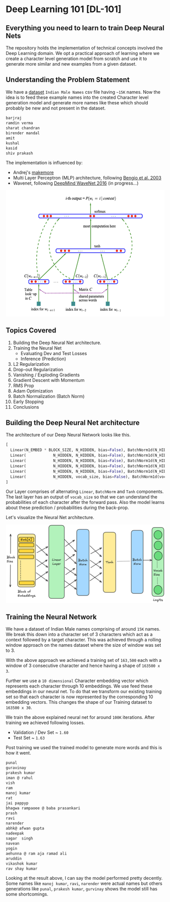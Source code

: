 # Deep Learning 101 [DL-101]
## Everything you need to learn to train Deep Neural Nets 

The repository holds the implementation of technical concepts involved the Deep Learning domain. We opt a practical approach of learning where we create a character level generation model from scratch and use it to generate more similar and new examples from a given dataset.

## Understanding the Problem Statement

We have a [dataset](https://gist.github.com/mbejda/7f86ca901fe41bc14a63) `Indian Male Names` csv file having `~15K` names. Now the idea is to feed these example names into the created Character level generation model and generate more names like these which should probably be new and not present in the dataset.

```
barjraj
ramdin verma
sharat chandran
birender mandal
amit
kushal
kasid
shiv prakash
```

The implementation is influenced by:

  - Andrej's [makemore](https://github.com/karpathy/makemore/)
  - Multi Layer Perceptron (MLP) architecture, following [Bengio et al. 2003](https://www.jmlr.org/papers/volume3/bengio03a/bengio03a.pdf)
  - Wavenet, following [DeepMind WaveNet 2016](https://arxiv.org/abs/1609.03499) (in progress...)


<img src="/media/mlp.png" width=600 height=400>


## Topics Covered

1. Building the Deep Neural Net architecture.
2. Training the Neural Net
    - Evaluating Dev and Test Losses
    - Inference (Prediction)
3. L2 Regularization
4. Drop-out Regularization
5. Vanishing / Exploding Gradients
6. Gradient Descent with Momentum
7. RMS Prop
8. Adam Optimization 
9. Batch Normalization (Batch Norm)
10. Early Stopping
11. Conclusions

## Building the Deep Neural Net architecture

The architecture of our Deep Neural Network looks like this.

```python
[
  Linear(N_EMBED * BLOCK_SIZE, N_HIDDEN, bias=False), BatchNorm1d(N_HIDDEN), Tanh(),
  Linear(            N_HIDDEN, N_HIDDEN, bias=False), BatchNorm1d(N_HIDDEN), Tanh(),
  Linear(            N_HIDDEN, N_HIDDEN, bias=False), BatchNorm1d(N_HIDDEN), Tanh(),
  Linear(            N_HIDDEN, N_HIDDEN, bias=False), BatchNorm1d(N_HIDDEN), Tanh(),
  Linear(            N_HIDDEN, N_HIDDEN, bias=False), BatchNorm1d(N_HIDDEN), Tanh(),
  Linear(            N_HIDDEN, vocab_size, bias=False), BatchNorm1d(vocab_size),
]
```

Our Layer comprises of alternating `Linear`, `BatchNorm` and `Tanh` components. The last layer has an output of `vocab_size` so that we can understand the probabilities of each character after the forward pass. Also the model learns about these prediction / probabilities during the back-prop.

Let's visualize the Neural Net architecture.

![neural-net-arch](./media/neural-net.png)


## Training the Neural Network

We have a dataset of Indian Male names comprising of around `15K` names. We break this down into a character set of 3 characters which act as a context followed by a target character. This was achieved through a rolling window approach on the names dataset where the size of window was set to 3.

With the above approach we achieved a training set of `163,500` each with a window of 3 consecutive character and hence having a shape of `163500 x 3`.

Further we use a `10 dimensional` Character embedding vector which represents each character through 10 embeddings. We use feed these embeddings in our neural net. To do that we transform  our existing training set so that each character is now represented by the corresponding 10 embedding vectors. This changes the shape of our Training dataset to `163500 x 30`.

We train the above explained neural net for around `100K` iterations. After training we achieved following losses.

  - Validation / Dev Set ~ `1.60`
  - Test Set ~ `1.63`

Post training we used the trained model to generate more words and this is how it went.

```
punal
guravinay
prakesh kumar
iman @ rahul
vish
ram
manoj kumar
rat
jai pappyp
bhagwa rampaoee @ baba prasankari
prash
ravi
narender
abhk@ afwan gupta
nadeepak
sagar  singh
navean
yogin
aehunna @ ram aja ramad ali
aruddin
vikashok kumar
rav shay kumar
```

Looking at the result above, I can say the model performed pretty decently. Some names like `manoj kumar`, `ravi`, `narender` were actual names but others generations like `punal`, `prakesh kumar`, `gurvinay` shows the model still has some shortcomings.